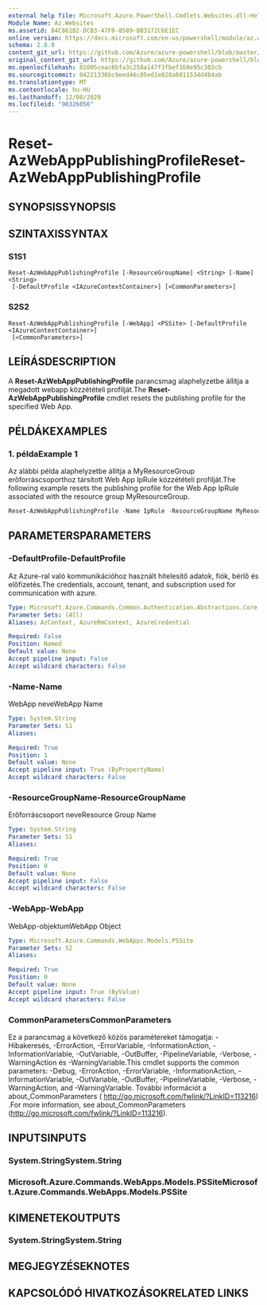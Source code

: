 ```yaml
---
external help file: Microsoft.Azure.PowerShell.Cmdlets.Websites.dll-Help.xml
Module Name: Az.Websites
ms.assetid: 84C861B2-DCB3-47F0-8589-BB3172C6E1EC
online version: https://docs.microsoft.com/en-us/powershell/module/az.websites/reset-azwebapppublishingprofile
schema: 2.0.0
content_git_url: https://github.com/Azure/azure-powershell/blob/master/src/Websites/Websites/help/Reset-AzWebAppPublishingProfile.md
original_content_git_url: https://github.com/Azure/azure-powershell/blob/master/src/Websites/Websites/help/Reset-AzWebAppPublishingProfile.md
ms.openlocfilehash: 81005ceac6bfa3c258a147f3fbef168e95c302cb
ms.sourcegitcommit: 04221336bc9eed46c05ed1e828a6811534d4b4ab
ms.translationtype: MT
ms.contentlocale: hu-HU
ms.lasthandoff: 12/08/2020
ms.locfileid: "98326056"
---
```

# <span data-ttu-id="ec04a-101">Reset-AzWebAppPublishingProfile</span><span class="sxs-lookup"><span data-stu-id="ec04a-101">Reset-AzWebAppPublishingProfile</span></span>

## <span data-ttu-id="ec04a-102">SYNOPSIS</span><span class="sxs-lookup"><span data-stu-id="ec04a-102">SYNOPSIS</span></span>

## <span data-ttu-id="ec04a-103">SZINTAXIS</span><span class="sxs-lookup"><span data-stu-id="ec04a-103">SYNTAX</span></span>

### <span data-ttu-id="ec04a-104">S1</span><span class="sxs-lookup"><span data-stu-id="ec04a-104">S1</span></span>
```
Reset-AzWebAppPublishingProfile [-ResourceGroupName] <String> [-Name] <String>
 [-DefaultProfile <IAzureContextContainer>] [<CommonParameters>]
```

### <span data-ttu-id="ec04a-105">S2</span><span class="sxs-lookup"><span data-stu-id="ec04a-105">S2</span></span>
```
Reset-AzWebAppPublishingProfile [-WebApp] <PSSite> [-DefaultProfile <IAzureContextContainer>]
 [<CommonParameters>]
```

## <span data-ttu-id="ec04a-106">LEÍRÁS</span><span class="sxs-lookup"><span data-stu-id="ec04a-106">DESCRIPTION</span></span>
<span data-ttu-id="ec04a-107">A **Reset-AzWebAppPublishingProfile** parancsmag alaphelyzetbe állítja a megadott webapp közzétételi profilját.</span><span class="sxs-lookup"><span data-stu-id="ec04a-107">The **Reset-AzWebAppPublishingProfile** cmdlet resets the publishing profile for the specified Web App.</span></span>

## <span data-ttu-id="ec04a-108">PÉLDÁK</span><span class="sxs-lookup"><span data-stu-id="ec04a-108">EXAMPLES</span></span>

### <span data-ttu-id="ec04a-109">1. példa</span><span class="sxs-lookup"><span data-stu-id="ec04a-109">Example 1</span></span>

<span data-ttu-id="ec04a-110">Az alábbi példa alaphelyzetbe állítja a MyResourceGroup erőforráscsoporthoz társított Web App IpRule közzétételi profilját.</span><span class="sxs-lookup"><span data-stu-id="ec04a-110">The following example resets the publishing profile for the Web App IpRule associated with the resource group MyResourceGroup.</span></span>

```powershell <!-- Aladdin Generated Example --> 
Reset-AzWebAppPublishingProfile -Name IpRule -ResourceGroupName MyResourceGroup
```

## <span data-ttu-id="ec04a-111">PARAMETERS</span><span class="sxs-lookup"><span data-stu-id="ec04a-111">PARAMETERS</span></span>

### <span data-ttu-id="ec04a-112">-DefaultProfile</span><span class="sxs-lookup"><span data-stu-id="ec04a-112">-DefaultProfile</span></span>
<span data-ttu-id="ec04a-113">Az Azure-ral való kommunikációhoz használt hitelesítő adatok, fiók, bérlő és előfizetés.</span><span class="sxs-lookup"><span data-stu-id="ec04a-113">The credentials, account, tenant, and subscription used for communication with azure.</span></span>

```yaml
Type: Microsoft.Azure.Commands.Common.Authentication.Abstractions.Core.IAzureContextContainer
Parameter Sets: (All)
Aliases: AzContext, AzureRmContext, AzureCredential

Required: False
Position: Named
Default value: None
Accept pipeline input: False
Accept wildcard characters: False
```

### <span data-ttu-id="ec04a-114">-Name</span><span class="sxs-lookup"><span data-stu-id="ec04a-114">-Name</span></span>
<span data-ttu-id="ec04a-115">WebApp neve</span><span class="sxs-lookup"><span data-stu-id="ec04a-115">WebApp Name</span></span>

```yaml
Type: System.String
Parameter Sets: S1
Aliases:

Required: True
Position: 1
Default value: None
Accept pipeline input: True (ByPropertyName)
Accept wildcard characters: False
```

### <span data-ttu-id="ec04a-116">-ResourceGroupName</span><span class="sxs-lookup"><span data-stu-id="ec04a-116">-ResourceGroupName</span></span>
<span data-ttu-id="ec04a-117">Erőforráscsoport neve</span><span class="sxs-lookup"><span data-stu-id="ec04a-117">Resource Group Name</span></span>

```yaml
Type: System.String
Parameter Sets: S1
Aliases:

Required: True
Position: 0
Default value: None
Accept pipeline input: False
Accept wildcard characters: False
```

### <span data-ttu-id="ec04a-118">-WebApp</span><span class="sxs-lookup"><span data-stu-id="ec04a-118">-WebApp</span></span>
<span data-ttu-id="ec04a-119">WebApp-objektum</span><span class="sxs-lookup"><span data-stu-id="ec04a-119">WebApp Object</span></span>

```yaml
Type: Microsoft.Azure.Commands.WebApps.Models.PSSite
Parameter Sets: S2
Aliases:

Required: True
Position: 0
Default value: None
Accept pipeline input: True (ByValue)
Accept wildcard characters: False
```

### <span data-ttu-id="ec04a-120">CommonParameters</span><span class="sxs-lookup"><span data-stu-id="ec04a-120">CommonParameters</span></span>
<span data-ttu-id="ec04a-121">Ez a parancsmag a következő közös paramétereket támogatja: -Hibakeresés, -ErrorAction, -ErrorVariable, -InformationAction, -InformationVariable, -OutVariable, -OutBuffer, -PipelineVariable, -Verbose, -WarningAction és -WarningVariable.</span><span class="sxs-lookup"><span data-stu-id="ec04a-121">This cmdlet supports the common parameters: -Debug, -ErrorAction, -ErrorVariable, -InformationAction, -InformationVariable, -OutVariable, -OutBuffer, -PipelineVariable, -Verbose, -WarningAction, and -WarningVariable.</span></span> <span data-ttu-id="ec04a-122">További információt a about_CommonParameters ( http://go.microsoft.com/fwlink/?LinkID=113216) .</span><span class="sxs-lookup"><span data-stu-id="ec04a-122">For more information, see about_CommonParameters (http://go.microsoft.com/fwlink/?LinkID=113216).</span></span>

## <span data-ttu-id="ec04a-123">INPUTS</span><span class="sxs-lookup"><span data-stu-id="ec04a-123">INPUTS</span></span>

### <span data-ttu-id="ec04a-124">System.String</span><span class="sxs-lookup"><span data-stu-id="ec04a-124">System.String</span></span>

### <span data-ttu-id="ec04a-125">Microsoft.Azure.Commands.WebApps.Models.PSSite</span><span class="sxs-lookup"><span data-stu-id="ec04a-125">Microsoft.Azure.Commands.WebApps.Models.PSSite</span></span>

## <span data-ttu-id="ec04a-126">KIMENETEK</span><span class="sxs-lookup"><span data-stu-id="ec04a-126">OUTPUTS</span></span>

### <span data-ttu-id="ec04a-127">System.String</span><span class="sxs-lookup"><span data-stu-id="ec04a-127">System.String</span></span>

## <span data-ttu-id="ec04a-128">MEGJEGYZÉSEK</span><span class="sxs-lookup"><span data-stu-id="ec04a-128">NOTES</span></span>

## <span data-ttu-id="ec04a-129">KAPCSOLÓDÓ HIVATKOZÁSOK</span><span class="sxs-lookup"><span data-stu-id="ec04a-129">RELATED LINKS</span></span>
